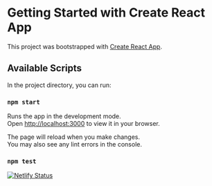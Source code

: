 # Getting Started with Create React App

This project was bootstrapped with [Create React App](https://github.com/facebook/create-react-app).

## Available Scripts

In the project directory, you can run:

### `npm start`

Runs the app in the development mode.\
Open [http://localhost:3000](http://localhost:3000) to view it in your browser.

The page will reload when you make changes.\
You may also see any lint errors in the console.

### `npm test`

[![Netlify Status](https://api.netlify.com/api/v1/badges/4d55e005-b8c7-4b5c-8c23-c3edcd014c26/deploy-status)](https://app.netlify.com/sites/epic-franklin-0d15a7/deploys)

